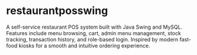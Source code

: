 # restaurantposswing
A self-service restaurant POS system built with Java Swing and MySQL. Features include menu browsing, cart, admin menu management, stock tracking, transaction history, and role-based login. Inspired by modern fast-food kiosks for a smooth and intuitive ordering experience.
